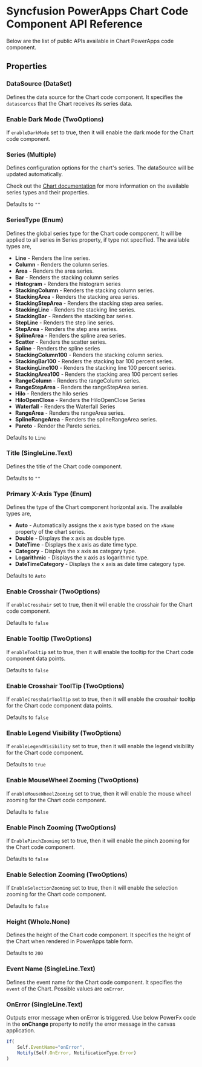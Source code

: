 # Syncfusion PowerApps Chart Code Component API Reference

Below are the list of public APIs available in Chart PowerApps code component.

## Properties

### DataSource (DataSet)

Defines the data source for the Chart code component. It specifies the `datasources` that the Chart receives its series data.

### Enable Dark Mode (TwoOptions)

If `enableDarkMode` set to true, then it will enable the dark mode for the Chart code component.

### Series (Multiple)

Defines configuration options for the chart's series. The dataSource will be updated automatically.

Check out the [Chart documentation](https://ej2.syncfusion.com/documentation/chart/chart-types/line) for more information on the available series types and their properties.

Defaults to `""`

### SeriesType (Enum)

Defines the global series type for the Chart code component. It will be applied to all series in Series property, if type not specified. The available types are,

- **Line** - Renders the line series.
- **Column** - Renders the column series.
- **Area** - Renders the area series.
- **Bar** - Renders the stacking column series
- **Histogram** - Renders the histogram series
- **StackingColumn** - Renders the stacking column series.
- **StackingArea** - Renders the stacking area series.
- **StackingStepArea** - Renders the stacking step area series.
- **StackingLine** - Renders the stacking line series.
- **StackingBar** - Renders the stacking bar series.
- **StepLine** -  Renders the step line series.
- **StepArea** -  Renders the step area series.
- **SplineArea** - Renders the spline area series.
- **Scatter** - Renders the scatter series.
- **Spline** - Renders the spline series
- **StackingColumn100** - Renders the stacking column series.
- **StackingBar100** - Renders the stacking bar 100 percent series.
- **StackingLine100** - Renders the stacking line 100 percent series.
- **StackingArea100** - Renders the stacking area 100 percent series
- **RangeColumn** - Renders the rangeColumn series.
- **RangeStepArea** - Renders the rangeStepArea series.
- **Hilo** - Renders the hilo series
- **HiloOpenClose** - Renders the HiloOpenClose Series
- **Waterfall** - Renders the Waterfall Series
- **RangeArea** - Renders the rangeArea series.
- **SplineRangeArea** - Renders the splineRangeArea series.
- **Pareto** - Render the Pareto series.

Defaults to `Line`

### Title (SingleLine.Text)

Defines the title of the Chart code component.

Defaults to `""`

### Primary X-Axis Type (Enum)

Defines the type of the Chart component horizontal axis. The available types are,

- **Auto** - Automatically assigns the x axis type based on the `xName` property of the chart series.
- **Double** - Displays the x axis as double type.
- **DateTime** - Displays the x axis as date time type.
- **Category** - Displays the x axis as category type.
- **Logarithmic** - Displays the x axis as logarithmic type.
- **DateTimeCategory** - Displays the x axis as date time category type.

Defaults to `Auto`

### Enable Crosshair (TwoOptions)

If `enableCrosshair` set to true, then it will enable the crosshair for the Chart code component.

Defaults to `false`

### Enable Tooltip (TwoOptions)

If `enableTooltip` set to true, then it will enable the tooltip for the Chart code component data points.

Defaults to `false`

### Enable Crosshair ToolTip (TwoOptions)

If `enableCrosshairToolTip` set to true, then it will enable the crosshair tooltip for the Chart code component data points.

Defaults to `false`

### Enable Legend Visibility (TwoOptions)

If `enableLegendVisibility` set to true, then it will enable the legend visibility for the Chart code component.

Defaults to `true`

### Enable MouseWheel Zooming (TwoOptions)

If `enableMouseWheelZooming` set to true, then it will enable the mouse wheel zooming for the Chart code component.

Defaults to `false`

### Enable Pinch Zooming (TwoOptions)

If `EnablePinchZooming` set to true, then it will enable the pinch zooming for the Chart code component.

Defaults to `false`

### Enable Selection Zooming (TwoOptions)

If `EnableSelectionZooming` set to true, then it will enable the selection zooming for the Chart code component.

Defaults to `false`

### Height (Whole.None)

Defines the height of the Chart code component. It specifies the height of the Chart when rendered in PowerApps table form.

Defaults to `200`

### Event Name (SingleLine.Text)

Defines the event name for the Chart code component. It specifies the `event` of the Chart. Possible values are `onError`.

### OnError (SingleLine.Text)

Outputs error message when onError is triggered. Use below PowerFx code in the **onChange** property to notify the error message in the canvas application.

```js
If(
    Self.EventName="onError",
    Notify(Self.OnError, NotificationType.Error)
)
```
